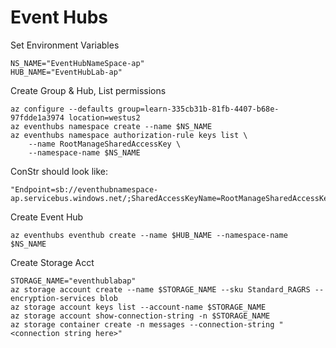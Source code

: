 # Event Hubs

Set Environment Variables

```
NS_NAME="EventHubNameSpace-ap"
HUB_NAME="EventHubLab-ap"
```

Create Group & Hub, List permissions

```
az configure --defaults group=learn-335cb31b-81fb-4407-b68e-97fdde1a3974 location=westus2
az eventhubs namespace create --name $NS_NAME
az eventhubs namespace authorization-rule keys list \
    --name RootManageSharedAccessKey \
    --namespace-name $NS_NAME
```

ConStr should look like:

```
"Endpoint=sb://eventhubnamespace-ap.servicebus.windows.net/;SharedAccessKeyName=RootManageSharedAccessKey;SharedAccessKey=t5QUEbqA2EZiUj8R/N9JfdCQJ4ahyeiWfdw0VIZnfmo="
```

Create Event Hub

```
az eventhubs eventhub create --name $HUB_NAME --namespace-name $NS_NAME
```

Create Storage Acct

```
STORAGE_NAME="eventhublabap"
az storage account create --name $STORAGE_NAME --sku Standard_RAGRS --encryption-services blob
az storage account keys list --account-name $STORAGE_NAME
az storage account show-connection-string -n $STORAGE_NAME
az storage container create -n messages --connection-string "<connection string here>"
```
